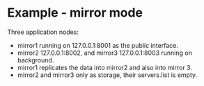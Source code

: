 Example - mirror mode
=====================

Three application nodes:

* mirror1 running on 127.0.0.1:8001 as the public interface.
* mirror2 127.0.0.1:8002, and mirror3 127.0.0.1:8003 running on background.
* mirror1 replicates the data into mirror2 and also into mirror 3.
* mirror2 and mirror3 only as storage, their servers.list is empty.